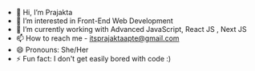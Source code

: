 - 👋 Hi, I’m Prajakta
- 👀 I’m interested in Front-End Web Development
- 🌱 I’m currently working with Advanced JavaScript, React JS , Next JS
- 📫 How to reach me - itsprajaktaapte@gmail.com
- 😄 Pronouns: She/Her
- ⚡ Fun fact: I don't get easily bored with code  :)

<!---
itsprajaktaapte/itsprajaktaapte is a ✨ special ✨ repository because its `README.md` (this file) appears on your GitHub profile.
You can click the Preview link to take a look at your changes.
--->
